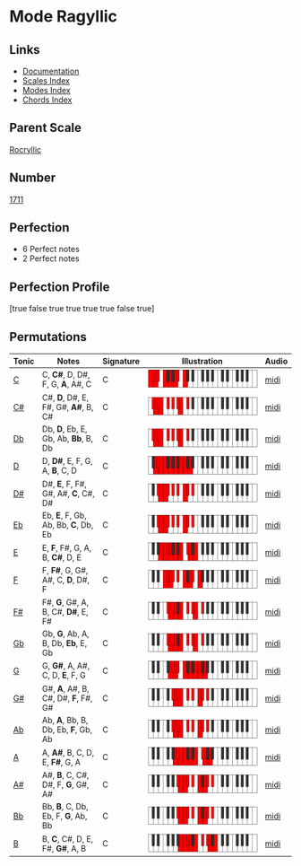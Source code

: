 # Mode Ragyllic

## Links

- [Documentation](index.md)
- [Scales Index](Scales.md)
- [Modes Index](Modes.md)
- [Chords Index](Chords.md)

## Parent Scale

[Rocryllic](ScaleRocryllic.md)

## Number

[1711](https://ianring.com/musictheory/scales/1711)

## Perfection

- 6 Perfect notes
- 2 Perfect notes

## Perfection Profile

[true false true true true true false true]

## Permutations

| Tonic | Notes | Signature | Illustration | Audio |
|-------|-------|-----------|--------------|-------|
| [C](ModeCNaturalRagyllic.md) | C, **C#**, D, D#, F, G, **A**, A#, C | C | ![CNaturalRagyllic](ModeCNaturalRagyllic.png) | [midi](https://github.com/edipermadi/music/blob/main/docs/ModeCNaturalRagyllic.mid?raw=true) |
| [C#](ModeCSharpRagyllic.md) | C#, **D**, D#, E, F#, G#, **A#**, B, C# | C | ![CSharpRagyllic](ModeCSharpRagyllic.png) | [midi](https://github.com/edipermadi/music/blob/main/docs/ModeCSharpRagyllic.mid?raw=true) |
| [Db](ModeDFlatRagyllic.md) | Db, **D**, Eb, E, Gb, Ab, **Bb**, B, Db | C | ![DFlatRagyllic](ModeDFlatRagyllic.png) | [midi](https://github.com/edipermadi/music/blob/main/docs/ModeDFlatRagyllic.mid?raw=true) |
| [D](ModeDNaturalRagyllic.md) | D, **D#**, E, F, G, A, **B**, C, D | C | ![DNaturalRagyllic](ModeDNaturalRagyllic.png) | [midi](https://github.com/edipermadi/music/blob/main/docs/ModeDNaturalRagyllic.mid?raw=true) |
| [D#](ModeDSharpRagyllic.md) | D#, **E**, F, F#, G#, A#, **C**, C#, D# | C | ![DSharpRagyllic](ModeDSharpRagyllic.png) | [midi](https://github.com/edipermadi/music/blob/main/docs/ModeDSharpRagyllic.mid?raw=true) |
| [Eb](ModeEFlatRagyllic.md) | Eb, **E**, F, Gb, Ab, Bb, **C**, Db, Eb | C | ![EFlatRagyllic](ModeEFlatRagyllic.png) | [midi](https://github.com/edipermadi/music/blob/main/docs/ModeEFlatRagyllic.mid?raw=true) |
| [E](ModeENaturalRagyllic.md) | E, **F**, F#, G, A, B, **C#**, D, E | C | ![ENaturalRagyllic](ModeENaturalRagyllic.png) | [midi](https://github.com/edipermadi/music/blob/main/docs/ModeENaturalRagyllic.mid?raw=true) |
| [F](ModeFNaturalRagyllic.md) | F, **F#**, G, G#, A#, C, **D**, D#, F | C | ![FNaturalRagyllic](ModeFNaturalRagyllic.png) | [midi](https://github.com/edipermadi/music/blob/main/docs/ModeFNaturalRagyllic.mid?raw=true) |
| [F#](ModeFSharpRagyllic.md) | F#, **G**, G#, A, B, C#, **D#**, E, F# | C | ![FSharpRagyllic](ModeFSharpRagyllic.png) | [midi](https://github.com/edipermadi/music/blob/main/docs/ModeFSharpRagyllic.mid?raw=true) |
| [Gb](ModeGFlatRagyllic.md) | Gb, **G**, Ab, A, B, Db, **Eb**, E, Gb | C | ![GFlatRagyllic](ModeGFlatRagyllic.png) | [midi](https://github.com/edipermadi/music/blob/main/docs/ModeGFlatRagyllic.mid?raw=true) |
| [G](ModeGNaturalRagyllic.md) | G, **G#**, A, A#, C, D, **E**, F, G | C | ![GNaturalRagyllic](ModeGNaturalRagyllic.png) | [midi](https://github.com/edipermadi/music/blob/main/docs/ModeGNaturalRagyllic.mid?raw=true) |
| [G#](ModeGSharpRagyllic.md) | G#, **A**, A#, B, C#, D#, **F**, F#, G# | C | ![GSharpRagyllic](ModeGSharpRagyllic.png) | [midi](https://github.com/edipermadi/music/blob/main/docs/ModeGSharpRagyllic.mid?raw=true) |
| [Ab](ModeAFlatRagyllic.md) | Ab, **A**, Bb, B, Db, Eb, **F**, Gb, Ab | C | ![AFlatRagyllic](ModeAFlatRagyllic.png) | [midi](https://github.com/edipermadi/music/blob/main/docs/ModeAFlatRagyllic.mid?raw=true) |
| [A](ModeANaturalRagyllic.md) | A, **A#**, B, C, D, E, **F#**, G, A | C | ![ANaturalRagyllic](ModeANaturalRagyllic.png) | [midi](https://github.com/edipermadi/music/blob/main/docs/ModeANaturalRagyllic.mid?raw=true) |
| [A#](ModeASharpRagyllic.md) | A#, **B**, C, C#, D#, F, **G**, G#, A# | C | ![ASharpRagyllic](ModeASharpRagyllic.png) | [midi](https://github.com/edipermadi/music/blob/main/docs/ModeASharpRagyllic.mid?raw=true) |
| [Bb](ModeBFlatRagyllic.md) | Bb, **B**, C, Db, Eb, F, **G**, Ab, Bb | C | ![BFlatRagyllic](ModeBFlatRagyllic.png) | [midi](https://github.com/edipermadi/music/blob/main/docs/ModeBFlatRagyllic.mid?raw=true) |
| [B](ModeBNaturalRagyllic.md) | B, **C**, C#, D, E, F#, **G#**, A, B | C | ![BNaturalRagyllic](ModeBNaturalRagyllic.png) | [midi](https://github.com/edipermadi/music/blob/main/docs/ModeBNaturalRagyllic.mid?raw=true) |
